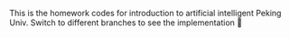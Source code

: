 This is the homework codes for introduction to artificial intelligent Peking Univ. Switch to different branches to see the implementation 🤗
